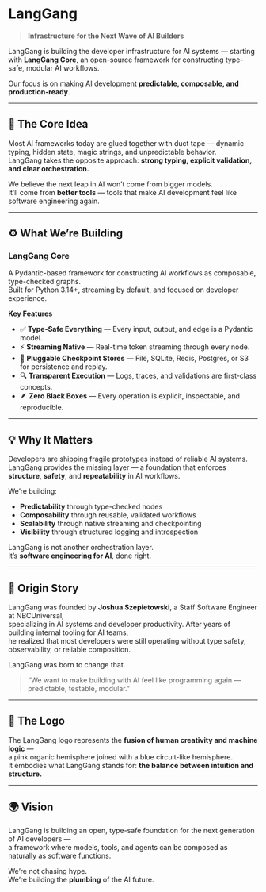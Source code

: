 # LangGang

> **Infrastructure for the Next Wave of AI Builders**

LangGang is building the developer infrastructure for AI systems — starting with **LangGang Core**, an open-source framework for constructing type-safe, modular AI workflows.

Our focus is on making AI development **predictable, composable, and production-ready**.

---

## 🧠 The Core Idea

Most AI frameworks today are glued together with duct tape — dynamic typing, hidden state, magic strings, and unpredictable behavior.  
LangGang takes the opposite approach: **strong typing, explicit validation, and clear orchestration.**

We believe the next leap in AI won’t come from bigger models.  
It’ll come from **better tools** — tools that make AI development feel like software engineering again.

---

## ⚙️ What We’re Building

### **LangGang Core**
A Pydantic-based framework for constructing AI workflows as composable, type-checked graphs.  
Built for Python 3.14+, streaming by default, and focused on developer experience.

**Key Features**
- ✅ **Type-Safe Everything** — Every input, output, and edge is a Pydantic model.  
- ⚡ **Streaming Native** — Real-time token streaming through every node.  
- 🧩 **Pluggable Checkpoint Stores** — File, SQLite, Redis, Postgres, or S3 for persistence and replay.  
- 🔍 **Transparent Execution** — Logs, traces, and validations are first-class concepts.  
- 🪶 **Zero Black Boxes** — Every operation is explicit, inspectable, and reproducible.

---

## 💡 Why It Matters

Developers are shipping fragile prototypes instead of reliable AI systems.  
LangGang provides the missing layer — a foundation that enforces **structure**, **safety**, and **repeatability** in AI workflows.

We’re building:
- **Predictability** through type-checked nodes  
- **Composability** through reusable, validated workflows  
- **Scalability** through native streaming and checkpointing  
- **Visibility** through structured logging and introspection  

LangGang is not another orchestration layer.  
It’s **software engineering for AI**, done right.

---

## 🧬 Origin Story

LangGang was founded by **Joshua Szepietowski**, a Staff Software Engineer at NBCUniversal,  
specializing in AI systems and developer productivity. After years of building internal tooling for AI teams,  
he realized that most developers were still operating without type safety, observability, or reliable composition.

LangGang was born to change that.

> “We want to make building with AI feel like programming again — predictable, testable, modular.”

---

## 🧠 The Logo

The LangGang logo represents the **fusion of human creativity and machine logic** —  
a pink organic hemisphere joined with a blue circuit-like hemisphere.  
It embodies what LangGang stands for: **the balance between intuition and structure.**

---

## 🌍 Vision

LangGang is building an open, type-safe foundation for the next generation of AI developers —  
a framework where models, tools, and agents can be composed as naturally as software functions.

We’re not chasing hype.  
We’re building the **plumbing** of the AI future.
